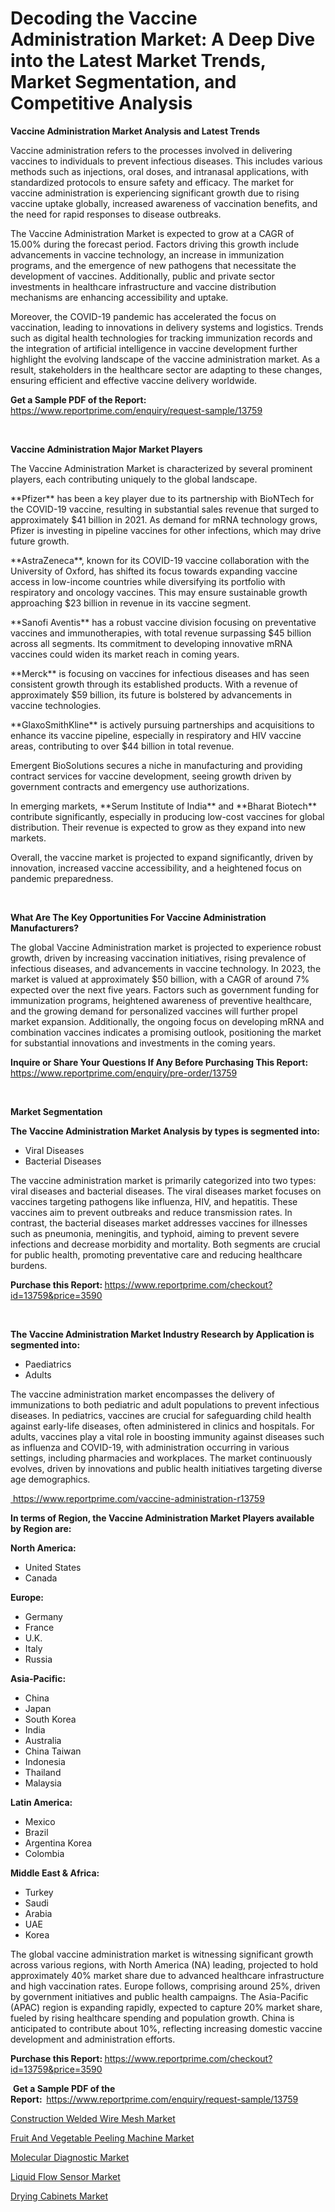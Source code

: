 <p><h1>Decoding the Vaccine Administration Market: A Deep Dive into the Latest Market Trends, Market Segmentation, and Competitive Analysis</h1></p><p><strong>Vaccine Administration Market Analysis and Latest Trends</strong></p>
<p><p>Vaccine administration refers to the processes involved in delivering vaccines to individuals to prevent infectious diseases. This includes various methods such as injections, oral doses, and intranasal applications, with standardized protocols to ensure safety and efficacy. The market for vaccine administration is experiencing significant growth due to rising vaccine uptake globally, increased awareness of vaccination benefits, and the need for rapid responses to disease outbreaks.</p><p>The Vaccine Administration Market is expected to grow at a CAGR of 15.00% during the forecast period. Factors driving this growth include advancements in vaccine technology, an increase in immunization programs, and the emergence of new pathogens that necessitate the development of vaccines. Additionally, public and private sector investments in healthcare infrastructure and vaccine distribution mechanisms are enhancing accessibility and uptake.</p><p>Moreover, the COVID-19 pandemic has accelerated the focus on vaccination, leading to innovations in delivery systems and logistics. Trends such as digital health technologies for tracking immunization records and the integration of artificial intelligence in vaccine development further highlight the evolving landscape of the vaccine administration market. As a result, stakeholders in the healthcare sector are adapting to these changes, ensuring efficient and effective vaccine delivery worldwide.</p></p>
<p><strong>Get a Sample PDF of the Report:&nbsp;</strong> <a href="https://www.reportprime.com/enquiry/request-sample/13759?utm_campaign=1847&utm_medium=2&utm_source=Github&utm_content=ia&utm_term=29112024&utm_id=vaccine-administration">https://www.reportprime.com/enquiry/request-sample/13759</a></p>
<p>&nbsp;</p>
<p><strong>Vaccine Administration Major Market Players</strong></p>
<p><p>The Vaccine Administration Market is characterized by several prominent players, each contributing uniquely to the global landscape. </p><p>**Pfizer** has been a key player due to its partnership with BioNTech for the COVID-19 vaccine, resulting in substantial sales revenue that surged to approximately $41 billion in 2021. As demand for mRNA technology grows, Pfizer is investing in pipeline vaccines for other infections, which may drive future growth.</p><p>**AstraZeneca**, known for its COVID-19 vaccine collaboration with the University of Oxford, has shifted its focus towards expanding vaccine access in low-income countries while diversifying its portfolio with respiratory and oncology vaccines. This may ensure sustainable growth approaching $23 billion in revenue in its vaccine segment.</p><p>**Sanofi Aventis** has a robust vaccine division focusing on preventative vaccines and immunotherapies, with total revenue surpassing $45 billion across all segments. Its commitment to developing innovative mRNA vaccines could widen its market reach in coming years.</p><p>**Merck** is focusing on vaccines for infectious diseases and has seen consistent growth through its established products. With a revenue of approximately $59 billion, its future is bolstered by advancements in vaccine technologies.</p><p>**GlaxoSmithKline** is actively pursuing partnerships and acquisitions to enhance its vaccine pipeline, especially in respiratory and HIV vaccine areas, contributing to over $44 billion in total revenue.</p><p>Emergent BioSolutions secures a niche in manufacturing and providing contract services for vaccine development, seeing growth driven by government contracts and emergency use authorizations.</p><p>In emerging markets, **Serum Institute of India** and **Bharat Biotech** contribute significantly, especially in producing low-cost vaccines for global distribution. Their revenue is expected to grow as they expand into new markets.</p><p>Overall, the vaccine market is projected to expand significantly, driven by innovation, increased vaccine accessibility, and a heightened focus on pandemic preparedness.</p></p>
<p>&nbsp;</p>
<p><strong>What Are The Key Opportunities For Vaccine Administration Manufacturers?</strong></p>
<p><p>The global Vaccine Administration market is projected to experience robust growth, driven by increasing vaccination initiatives, rising prevalence of infectious diseases, and advancements in vaccine technology. In 2023, the market is valued at approximately $50 billion, with a CAGR of around 7% expected over the next five years. Factors such as government funding for immunization programs, heightened awareness of preventive healthcare, and the growing demand for personalized vaccines will further propel market expansion. Additionally, the ongoing focus on developing mRNA and combination vaccines indicates a promising outlook, positioning the market for substantial innovations and investments in the coming years.</p></p>
<p><strong>Inquire or Share Your Questions If Any Before Purchasing This Report:</strong> <a href="https://www.reportprime.com/enquiry/pre-order/13759?utm_campaign=1847&utm_medium=2&utm_source=Github&utm_content=ia&utm_term=29112024&utm_id=vaccine-administration">https://www.reportprime.com/enquiry/pre-order/13759</a></p>
<p>&nbsp;</p>
<p><strong>Market Segmentation</strong></p>
<p><strong>The Vaccine Administration Market Analysis by types is segmented into:</strong></p>
<p><ul><li>Viral Diseases</li><li>Bacterial Diseases</li></ul></p>
<p><p>The vaccine administration market is primarily categorized into two types: viral diseases and bacterial diseases. The viral diseases market focuses on vaccines targeting pathogens like influenza, HIV, and hepatitis. These vaccines aim to prevent outbreaks and reduce transmission rates. In contrast, the bacterial diseases market addresses vaccines for illnesses such as pneumonia, meningitis, and typhoid, aiming to prevent severe infections and decrease morbidity and mortality. Both segments are crucial for public health, promoting preventative care and reducing healthcare burdens.</p></p>
<p><strong>Purchase this Report:&nbsp;</strong><a href="https://www.reportprime.com/checkout?id=13759&price=3590&utm_campaign=1847&utm_medium=2&utm_source=Github&utm_content=ia&utm_term=29112024&utm_id=vaccine-administration">https://www.reportprime.com/checkout?id=13759&price=3590</a></p>
<p>&nbsp;</p>
<p><strong>The Vaccine Administration Market Industry Research by Application is segmented into:</strong></p>
<p><ul><li>Paediatrics</li><li>Adults</li></ul></p>
<p><p>The vaccine administration market encompasses the delivery of immunizations to both pediatric and adult populations to prevent infectious diseases. In pediatrics, vaccines are crucial for safeguarding child health against early-life diseases, often administered in clinics and hospitals. For adults, vaccines play a vital role in boosting immunity against diseases such as influenza and COVID-19, with administration occurring in various settings, including pharmacies and workplaces. The market continuously evolves, driven by innovations and public health initiatives targeting diverse age demographics.</p></p>
<p><a href="https://www.reportprime.com/vaccine-administration-r13759?utm_campaign=1847&utm_medium=2&utm_source=Github&utm_content=ia&utm_term=29112024&utm_id=vaccine-administration">&nbsp;https://www.reportprime.com/vaccine-administration-r13759</a></p>
<p><strong>In terms of Region, the Vaccine Administration Market Players available by Region are:</strong></p>
<p>
    <p> <strong> North America: </strong>
        <ul>
            <li>United States</li>
            <li>Canada</li>
        </ul>
        </p> 
    <p> <strong> Europe: </strong>
        <ul>
            <li>Germany</li>
            <li>France</li>
            <li>U.K.</li>
            <li>Italy</li>
            <li>Russia</li>
        </ul>
        </p> 
    <p> <strong> Asia-Pacific: </strong>
        <ul>
            <li>China</li>
            <li>Japan</li>
            <li>South Korea</li>
            <li>India</li>
            <li>Australia</li>
            <li>China Taiwan</li>
            <li>Indonesia</li>
            <li>Thailand</li>
            <li>Malaysia</li>
        </ul>
        </p> 
    <p> <strong> Latin America: </strong>
        <ul>
            <li>Mexico</li>
            <li>Brazil</li>
            <li>Argentina Korea</li>
            <li>Colombia</li>
        </ul>
        </p> 
    <p> <strong> Middle East & Africa: </strong>
        <ul>
            <li>Turkey</li>
            <li>Saudi</li>
            <li>Arabia</li>
            <li>UAE</li>
            <li>Korea</li>
        </ul>
    </p>
    </p>
<p><p>The global vaccine administration market is witnessing significant growth across various regions, with North America (NA) leading, projected to hold approximately 40% market share due to advanced healthcare infrastructure and high vaccination rates. Europe follows, comprising around 25%, driven by government initiatives and public health campaigns. The Asia-Pacific (APAC) region is expanding rapidly, expected to capture 20% market share, fueled by rising healthcare spending and population growth. China is anticipated to contribute about 10%, reflecting increasing domestic vaccine development and administration efforts.</p></p>
<p><strong>Purchase this Report: </strong><a href="https://www.reportprime.com/checkout?id=13759&price=3590&utm_campaign=1847&utm_medium=2&utm_source=Github&utm_content=ia&utm_term=29112024&utm_id=vaccine-administration">https://www.reportprime.com/checkout?id=13759&price=3590</a></p>
<p>&nbsp;<strong>Get a Sample PDF of the Report:&nbsp;&nbsp;</strong><a href="https://www.reportprime.com/enquiry/request-sample/13759?utm_campaign=1847&utm_medium=2&utm_source=Github&utm_content=ia&utm_term=29112024&utm_id=vaccine-administration">https://www.reportprime.com/enquiry/request-sample/13759</a></p>
<p><strong></strong></p>
<p><p><a href="https://issuu.com/reportprime-2/docs/construction-welded-wire-mesh-market-size-2030.ppt?utm_campaign=1847&utm_medium=2&utm_source=Github&utm_content=ia&utm_term=29112024&utm_id=vaccine-administration">Construction Welded Wire Mesh Market</a></p><p><a href="https://www.linkedin.com/pulse/global-fruit-vegetable-peeling-machine-market-focus-product-m7hqe?utm_campaign=1847&utm_medium=2&utm_source=Github&utm_content=ia&utm_term=29112024&utm_id=vaccine-administration">Fruit And Vegetable Peeling Machine Market</a></p><p><a href="https://issuu.com/reportprime-2/docs/molecular-diagnostic-market-size-2030.pptx?utm_campaign=1847&utm_medium=2&utm_source=Github&utm_content=ia&utm_term=29112024&utm_id=vaccine-administration">Molecular Diagnostic Market</a></p><p><a href="https://www.linkedin.com/pulse/liquid-flow-sensor-market-size-growing-cagr-96-detailed-e9y2c?utm_campaign=1847&utm_medium=2&utm_source=Github&utm_content=ia&utm_term=29112024&utm_id=vaccine-administration">Liquid Flow Sensor Market</a></p><p><a href="https://www.linkedin.com/pulse/drying-cabinets-market-global-trends-forecast-2024-2031-ksuac?utm_campaign=1847&utm_medium=2&utm_source=Github&utm_content=ia&utm_term=29112024&utm_id=vaccine-administration">Drying Cabinets Market</a></p></p>